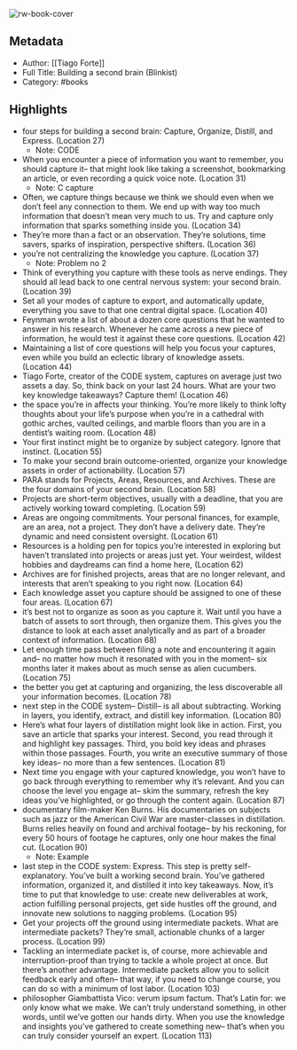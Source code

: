 ![rw-book-cover](https://readwise-assets.s3.amazonaws.com/static/images/default-book-icon-8.18caceaece2b.png)

## Metadata
- Author: [[Tiago Forte]]
- Full Title: Building a second brain (Blinkist)
- Category: #books

## Highlights
- four steps for building a second brain: Capture, Organize, Distill, and Express. (Location 27)
    - Note: CODE
- When you encounter a piece of information you want to remember, you should capture it– that might look like taking a screenshot, bookmarking an article, or even recording a quick voice note. (Location 31)
    - Note: C capture
- Often, we capture things because we think we should even when we don’t feel any connection to them. We end up with way too much information that doesn’t mean very much to us. Try and capture only information that sparks something inside you. (Location 34)
- They’re more than a fact or an observation. They’re solutions, time savers, sparks of inspiration, perspective shifters. (Location 36)
- you’re not centralizing the knowledge you capture. (Location 37)
    - Note: Problem no 2
- Think of everything you capture with these tools as nerve endings. They should all lead back to one central nervous system: your second brain. (Location 39)
- Set all your modes of capture to export, and automatically update, everything you save to that one central digital space. (Location 40)
- Feynman wrote a list of about a dozen core questions that he wanted to answer in his research. Whenever he came across a new piece of information, he would test it against these core questions. (Location 42)
- Maintaining a list of core questions will help you focus your captures, even while you build an eclectic library of knowledge assets. (Location 44)
- Tiago Forte, creator of the CODE system, captures on average just two assets a day. So, think back on your last 24 hours. What are your two key knowledge takeaways? Capture them! (Location 46)
- the space you’re in affects your thinking. You’re more likely to think lofty thoughts about your life’s purpose when you’re in a cathedral with gothic arches, vaulted ceilings, and marble floors than you are in a dentist’s waiting room. (Location 48)
- Your first instinct might be to organize by subject category. Ignore that instinct. (Location 55)
- To make your second brain outcome-oriented, organize your knowledge assets in order of actionability. (Location 57)
- PARA stands for Projects, Areas, Resources, and Archives. These are the four domains of your second brain. (Location 58)
- Projects are short-term objectives, usually with a deadline, that you are actively working toward completing. (Location 59)
- Areas are ongoing commitments. Your personal finances, for example, are an area, not a project. They don’t have a delivery date. They’re dynamic and need consistent oversight. (Location 61)
- Resources is a holding pen for topics you’re interested in exploring but haven’t translated into projects or areas just yet. Your weirdest, wildest hobbies and daydreams can find a home here, (Location 62)
- Archives are for finished projects, areas that are no longer relevant, and interests that aren’t speaking to you right now. (Location 64)
- Each knowledge asset you capture should be assigned to one of these four areas. (Location 67)
- it’s best not to organize as soon as you capture it. Wait until you have a batch of assets to sort through, then organize them. This gives you the distance to look at each asset analytically and as part of a broader context of information. (Location 68)
- Let enough time pass between filing a note and encountering it again and– no matter how much it resonated with you in the moment– six months later it makes about as much sense as alien cucumbers. (Location 75)
- the better you get at capturing and organizing, the less discoverable all your information becomes. (Location 78)
- next step in the CODE system– Distill– is all about subtracting. Working in layers, you identify, extract, and distill key information. (Location 80)
- Here’s what four layers of distillation might look like in action. First, you save an article that sparks your interest. Second, you read through it and highlight key passages. Third, you bold key ideas and phrases within those passages. Fourth, you write an executive summary of those key ideas– no more than a few sentences. (Location 81)
- Next time you engage with your captured knowledge, you won’t have to go back through everything to remember why it’s relevant. And you can choose the level you engage at– skim the summary, refresh the key ideas you’ve highlighted, or go through the content again. (Location 87)
- documentary film-maker Ken Burns. His documentaries on subjects such as jazz or the American Civil War are master-classes in distillation. Burns relies heavily on found and archival footage– by his reckoning, for every 50 hours of footage he captures, only one hour makes the final cut. (Location 90)
    - Note: Example
- last step in the CODE system: Express. This step is pretty self-explanatory. You’ve built a working second brain. You’ve gathered information, organized it, and distilled it into key takeaways. Now, it’s time to put that knowledge to use: create new deliverables at work, action fulfilling personal projects, get side hustles off the ground, and innovate new solutions to nagging problems. (Location 95)
- Get your projects off the ground using intermediate packets. What are intermediate packets? They’re small, actionable chunks of a larger process. (Location 99)
- Tackling an intermediate packet is, of course, more achievable and interruption-proof than trying to tackle a whole project at once. But there’s another advantage. Intermediate packets allow you to solicit feedback early and often– that way, if you need to change course, you can do so with a minimum of lost labor. (Location 103)
- philosopher Giambattista Vico: verum ipsum factum. That’s Latin for: we only know what we make. We can’t truly understand something, in other words, until we’ve gotten our hands dirty. When you use the knowledge and insights you’ve gathered to create something new– that’s when you can truly consider yourself an expert. (Location 113)
